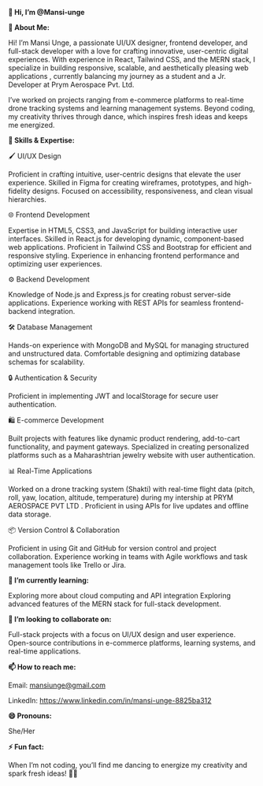 **👋 Hi, I’m @Mansi-unge**

**👀 About Me:**

Hi! I’m Mansi Unge, a passionate UI/UX designer, frontend developer, and full-stack developer with a love for crafting innovative, user-centric digital experiences. With experience in React, Tailwind CSS, and the MERN stack, I specialize in building responsive, scalable, and aesthetically pleasing web applications  , currently balancing my journey as a student and a Jr. Developer at Prym Aerospace Pvt. Ltd.

I’ve worked on projects ranging from e-commerce platforms to real-time drone tracking systems and learning management systems. Beyond coding, my creativity thrives through dance, which inspires fresh ideas and keeps me energized.

**🚀 Skills & Expertise:**

🖌️ UI/UX Design

Proficient in crafting intuitive, user-centric designs that elevate the user experience.
Skilled in Figma for creating wireframes, prototypes, and high-fidelity designs.
Focused on accessibility, responsiveness, and clean visual hierarchies.

🌐 Frontend Development

Expertise in HTML5, CSS3, and JavaScript for building interactive user interfaces.
Skilled in React.js for developing dynamic, component-based web applications.
Proficient in Tailwind CSS and Bootstrap for efficient and responsive styling.
Experience in enhancing frontend performance and optimizing user experiences.

⚙️ Backend Development

Knowledge of Node.js and Express.js for creating robust server-side applications.
Experience working with REST APIs for seamless frontend-backend integration.

🛠️ Database Management

Hands-on experience with MongoDB and MySQL for managing structured and unstructured data.
Comfortable designing and optimizing database schemas for scalability.

🔒 Authentication & Security

Proficient in implementing JWT and localStorage for secure user authentication.

🛍️ E-commerce Development

Built projects with features like dynamic product rendering, add-to-cart functionality, and payment gateways.
Specialized in creating personalized platforms such as a Maharashtrian jewelry website with user authentication.

📊 Real-Time Applications

Worked on a drone tracking system (Shakti) with real-time flight data (pitch, roll, yaw, location, altitude, temperature)  during my intership at PRYM AEROSPACE PVT LTD .
Proficient in using APIs for live updates and offline data storage.

📦 Version Control & Collaboration

Proficient in using Git and GitHub for version control and project collaboration.
Experience working in teams with Agile workflows and task management tools like Trello or Jira.

**🌱 I’m currently learning:**

Exploring more about cloud computing and API integration
Exploring advanced features of the MERN stack for full-stack development.

**💞️ I’m looking to collaborate on:**

Full-stack projects with a focus on UI/UX design and user experience.
Open-source contributions in e-commerce platforms, learning systems, and real-time applications.

**📫 How to reach me:**

Email: mansiunge@gmail.com

LinkedIn: https://www.linkedin.com/in/mansi-unge-8825ba312


**😄 Pronouns:**

She/Her

**⚡ Fun fact:**

When I’m not coding, you’ll find me dancing to energize my creativity and spark fresh ideas! 💃✨
